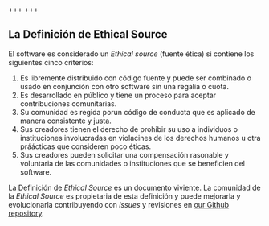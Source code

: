 +++
+++

## La Definición de Ethical Source

El software es considerado un *Ethical source* (fuente ética) si contiene los siguientes cinco criterios:

1. Es libremente distribuido con código fuente y puede ser combinado o usado en conjunción con otro software sin una regalía o cuota.
2. Es desarrollado en público y tiene un proceso para aceptar contribuciones comunitarias.
3.  Su comunidad es regida porun código de conducta que es aplicado de manera consistente y justa.
4. Sus creadores tienen el derecho de prohibir su uso a individuos o instituciones involucradas en violacines de los derechos humanos u otra práácticas que consideren poco éticas.
5. Sus creadores pueden solicitar una compensación rasonable y voluntaria de las comunidades o instituciones que se beneficien del software.

La Definición de *Ethical Source* es un documento viviente. La comunidad de la *Ethical Source* es propietaria de esta definición y puede mejorarla y evolucionarla contribuyendo con *issues* y revisiones en [our Github repository](https://github.com/ContributorCovenant/ethicalsource "Ethical Source Definition source code").
